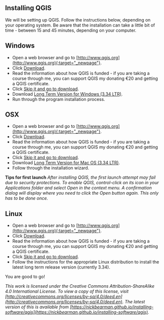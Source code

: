 ## Installing QGIS

We will be setting up QGIS. Follow the instructions below, depending on your operating system. Be aware that the installation can take a little bit of time - between 15 and 45 minutes, depending on your computer. 

## Windows 

- Open a web browser and go to [http://www.qgis.org](http://www.qgis.org){:target="_newpage"}.  
- Click <u>Download</u>.  
- Read the information about how QGIS is funded - if you are taking a course through me, you can support QGIS my donating €20 and getting a QGIS certificate. 
- Click <u>Skip it and go to download</u>.
- Download <u>Long Term Version for Windows (3.34 LTR)</u>.
- Run through the program installation process.  

## OSX

- Open a web browser and go to [http://www.qgis.org](http://www.qgis.org){:target="_newpage"}.  
- Click <u>Download</u>.  
- Read the information about how QGIS is funded - if you are taking a course through me, you can support QGIS my donating €20 and getting a QGIS certificate. 
- Click <u>Skip it and go to download</u>.
- Download <u>Long Term Version for Mac OS (3.34 LTR)</u>.
- Follow through the installation wizard.  

**Tips for first launch** *After installing QGIS, the first launch attempt may fail due to security protections. To enable QGIS, control-click on its icon in your Applications folder and select Open in the context menu. A confirmation dialog will display where you need to click the Open button again. This only has to be done once.*

## Linux

- Open a web browser and go to [http://www.qgis.org](http://www.qgis.org){:target="_newpage"}.  
- Click <u>Download</u>.  
- Read the information about how QGIS is funded - if you are taking a course through me, you can support QGIS my donating €20 and getting a QGIS certificate. 
- Click <u>Skip it and go to download</u>.
- Follow the instructions for the appropriate Linux distribution to install the latest long term release version (currently 3.34).  
<!-- add more to this section -->

You are good to go!

*This work is licensed under the Creative Commons Attribution-ShareAlike 4.0 International License. To view a copy of this license, visit [http://creativecommons.org/licenses/by-sa/4.0/deed.en](http://creativecommons.org/licenses/by-sa/4.0/deed.en). The latest version of this is available from [https://nickbearman.github.io/installing-software/qgis](https://nickbearman.github.io/installing-software/qgis).*

